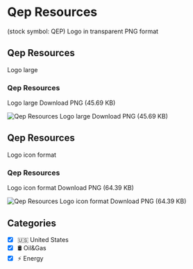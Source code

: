 # Qep Resources
 (stock symbol: QEP) Logo in transparent PNG format

## Qep Resources
 Logo large

### Qep Resources
 Logo large Download PNG (45.69 KB)

![Qep Resources
 Logo large Download PNG (45.69 KB)](/img/orig/QEP_BIG-9091737d.png)

## Qep Resources
 Logo icon format

### Qep Resources
 Logo icon format Download PNG (64.39 KB)

![Qep Resources
 Logo icon format Download PNG (64.39 KB)](/img/orig/QEP-1ff7290d.png)



## Categories
- [x] 🇺🇸 United States
- [x] 🛢 Oil&Gas
- [x] ⚡ Energy
